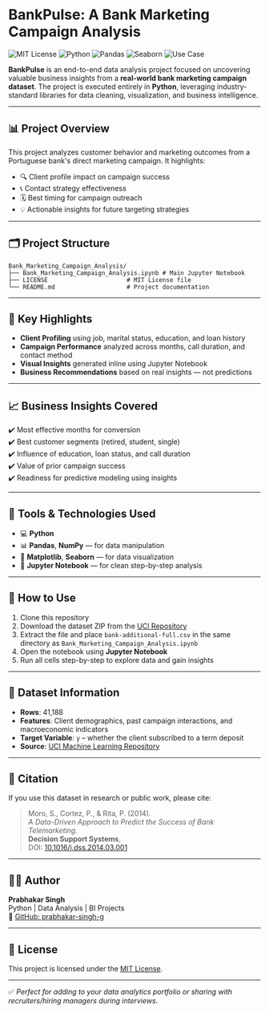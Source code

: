 # BankPulse: A Bank Marketing Campaign Analysis

![MIT License](https://img.shields.io/badge/License-MIT-green.svg)
![Python](https://img.shields.io/badge/Language-Python-blue)
![Pandas](https://img.shields.io/badge/Tool-Pandas-orange)
![Seaborn](https://img.shields.io/badge/Tool-Seaborn-blueviolet)
![Use Case](https://img.shields.io/badge/Use--Case-Bank%20Marketing%20EDA-informational)

**BankPulse** is an end-to-end data analysis project focused on uncovering valuable business insights from a **real-world bank marketing campaign dataset**. The project is executed entirely in **Python**, leveraging industry-standard libraries for data cleaning, visualization, and business intelligence.

---

## 📊 Project Overview

This project analyzes customer behavior and marketing outcomes from a Portuguese bank's direct marketing campaign. It highlights:

- 🔍 Client profile impact on campaign success  
- 📞 Contact strategy effectiveness  
- 🗓️ Best timing for campaign outreach  
- 💡 Actionable insights for future targeting strategies  

---

## 🗂️ Project Structure

```
Bank_Marketing_Campaign_Analysis/
├── Bank_Marketing_Campaign_Analysis.ipynb # Main Jupyter Notebook
├── LICENSE                      # MIT License file
└── README.md                    # Project documentation
```

---

## 📌 Key Highlights

- **Client Profiling** using job, marital status, education, and loan history  
- **Campaign Performance** analyzed across months, call duration, and contact method  
- **Visual Insights** generated inline using Jupyter Notebook  
- **Business Recommendations** based on real insights — not predictions  

---

## 📈 Business Insights Covered

✔️ Most effective months for conversion  
✔️ Best customer segments (retired, student, single)  
✔️ Influence of education, loan status, and call duration  
✔️ Value of prior campaign success  
✔️ Readiness for predictive modeling using insights  

---

## 🔧 Tools & Technologies Used

- 💻 **Python**  
- 📊 **Pandas**, **NumPy** — for data manipulation  
- 🎨 **Matplotlib**, **Seaborn** — for data visualization  
- 📒 **Jupyter Notebook** — for clean step-by-step analysis  

---

## 🚀 How to Use

1. Clone this repository  
2. Download the dataset ZIP from the [UCI Repository](https://archive.ics.uci.edu/ml/datasets/bank+marketing)  
3. Extract the file and place `bank-additional-full.csv` in the same directory as `Bank_Marketing_Campaign_Analysis.ipynb`  
4. Open the notebook using **Jupyter Notebook**  
5. Run all cells step-by-step to explore data and gain insights  

---

## 🔹 Dataset Information

- **Rows**: 41,188  
- **Features**: Client demographics, past campaign interactions, and macroeconomic indicators  
- **Target Variable**: `y` – whether the client subscribed to a term deposit  
- **Source**: [UCI Machine Learning Repository](https://archive.ics.uci.edu/ml/datasets/bank+marketing)

---

## 📄 Citation

If you use this dataset in research or public work, please cite:

> Moro, S., Cortez, P., & Rita, P. (2014).  
> *A Data-Driven Approach to Predict the Success of Bank Telemarketing.*  
> **Decision Support Systems**,  
> DOI: [10.1016/j.dss.2014.03.001](http://dx.doi.org/10.1016/j.dss.2014.03.001)

---

## 👨‍💻 Author

**Prabhakar Singh**  
Python | Data Analysis | BI Projects  
🔗 [GitHub: prabhakar-singh-g](https://github.com/prabhakar-singh-g)

---

## 📄 License

This project is licensed under the [MIT License](LICENSE).

---

✅ *Perfect for adding to your data analytics portfolio or sharing with recruiters/hiring managers during interviews.*
